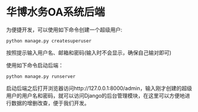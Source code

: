 # 华博水务OA系统后端

为便捷开发，可以使用如下命令创建一个超级用户:
```
python manage.py createsuperuser
```
按照提示输入用户名、邮箱和密码(输入时不会显示，确保自己输对即可)

使用如下命令启动后端：
```
python manage.py runserver
```
启动后端之后打开浏览器访问http://127.0.0.1:8000/admin，输入刚才创建的超级用户的用户名和密码，就可以访问Django的后台管理模块，在这里可以方便地进行数据的增删改查，便于我们开发。

